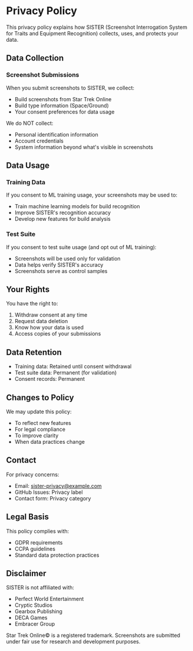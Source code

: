 # Privacy Policy

This privacy policy explains how SISTER (Screenshot Interrogation System for Traits and Equipment Recognition) collects, uses, and protects your data.

## Data Collection

### Screenshot Submissions

When you submit screenshots to SISTER, we collect:
- Build screenshots from Star Trek Online
- Build type information (Space/Ground)
- Your consent preferences for data usage

We do NOT collect:
- Personal identification information
- Account credentials
- System information beyond what's visible in screenshots

## Data Usage

### Training Data

If you consent to ML training usage, your screenshots may be used to:
- Train machine learning models for build recognition
- Improve SISTER's recognition accuracy
- Develop new features for build analysis

### Test Suite

If you consent to test suite usage (and opt out of ML training):
- Screenshots will be used only for validation
- Data helps verify SISTER's accuracy
- Screenshots serve as control samples

## Your Rights

You have the right to:
1. Withdraw consent at any time
2. Request data deletion
3. Know how your data is used
4. Access copies of your submissions

## Data Retention

- Training data: Retained until consent withdrawal
- Test suite data: Permanent (for validation)
- Consent records: Permanent

## Changes to Policy

We may update this policy:
- To reflect new features
- For legal compliance
- To improve clarity
- When data practices change

## Contact

For privacy concerns:
- Email: sister-privacy@example.com
- GitHub Issues: Privacy label
- Contact form: Privacy category

## Legal Basis

This policy complies with:
- GDPR requirements
- CCPA guidelines
- Standard data protection practices

## Disclaimer

SISTER is not affiliated with:
- Perfect World Entertainment
- Cryptic Studios
- Gearbox Publishing
- DECA Games
- Embracer Group

Star Trek Online© is a registered trademark. Screenshots are submitted under fair use for research and development purposes. 